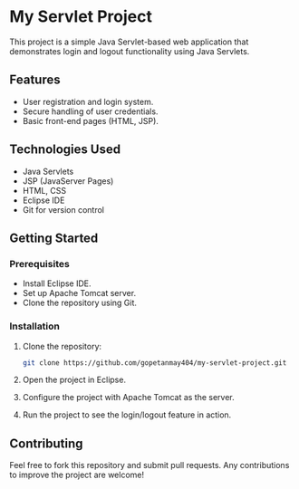 # My Servlet Project

This project is a simple Java Servlet-based web application that demonstrates login and logout functionality using Java Servlets.

## Features

- User registration and login system.
- Secure handling of user credentials.
- Basic front-end pages (HTML, JSP).
  
## Technologies Used

- Java Servlets
- JSP (JavaServer Pages)
- HTML, CSS
- Eclipse IDE
- Git for version control

## Getting Started

### Prerequisites

- Install Eclipse IDE.
- Set up Apache Tomcat server.
- Clone the repository using Git.

### Installation

1. Clone the repository:
    ```bash
    git clone https://github.com/gopetanmay404/my-servlet-project.git
    ```

2. Open the project in Eclipse.

3. Configure the project with Apache Tomcat as the server.

4. Run the project to see the login/logout feature in action.

## Contributing

Feel free to fork this repository and submit pull requests. Any contributions to improve the project are welcome!
